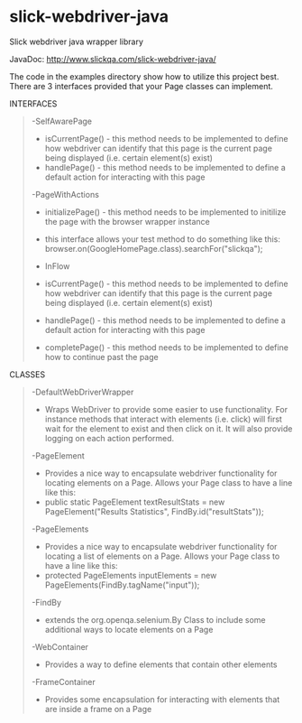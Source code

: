 # slick-webdriver-java
Slick webdriver java wrapper library

JavaDoc: http://www.slickqa.com/slick-webdriver-java/

The code in the examples directory show how to utilize this project best.  There are 3 interfaces provided that your Page classes can implement.

INTERFACES
> -SelfAwarePage
> - isCurrentPage() - this method needs to be implemented to define how webdriver can identify that this page is the current page being displayed (i.e. certain element(s) exist)
> - handlePage() - this method needs to be implemented to define a default action for interacting with this page
>
> -PageWithActions
> - initializePage() - this method needs to be implemented to initilize the page with the browser wrapper instance
> - this interface allows your test method to do something like this: browser.on(GoogleHomePage.class).searchFor("slickqa");
>
> - InFlow
> - isCurrentPage() - this method needs to be implemented to define how webdriver can identify that this page is the current page being displayed (i.e. certain element(s) exist)
> - handlePage() - this method needs to be implemented to define a default action for interacting with this page
> - completePage() - this method needs to be implemented to define how to continue past the page
>
CLASSES
> -DefaultWebDriverWrapper
> - Wraps WebDriver to provide some easier to use functionality.  For instance methods that interact with elements (i.e. click) will first wait for the element to exist and then click on it.  It will also provide logging on each action performed.
>
> -PageElement
> - Provides a nice way to encapsulate webdriver functionality for locating elements on a Page.  Allows your Page class to have a line like this:
> - public static PageElement textResultStats = new PageElement("Results Statistics", FindBy.id("resultStats"));
>
> -PageElements
> - Provides a nice way to encapsulate webdriver functionality for locating a list of elements on a Page.  Allows your Page class to have a line like this:
> - protected PageElements inputElements = new PageElements(FindBy.tagName("input"));
>
> -FindBy
> - extends the org.openqa.selenium.By Class to include some additional ways to locate elements on a Page
>
> -WebContainer
> - Provides a way to define elements that contain other elements
>
> -FrameContainer
> - Provides some encapsulation for interacting with elements that are inside a frame on a Page
